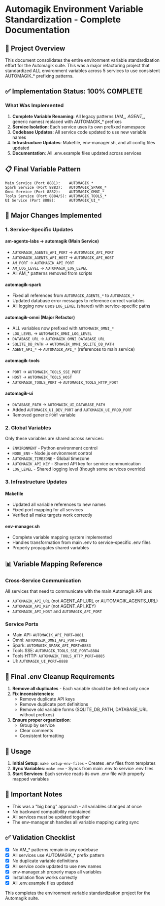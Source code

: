 # Automagik Environment Variable Standardization - Complete Documentation

## 🎯 Project Overview

This document consolidates the entire environment variable standardization effort for the Automagik suite. This was a major refactoring project that standardized ALL environment variables across 5 services to use consistent AUTOMAGIK_* prefixing patterns.

## ✅ Implementation Status: 100% COMPLETE

### What Was Implemented

1. **Complete Variable Renaming**: All legacy patterns (AM_*, AGENT_*, generic names) replaced with AUTOMAGIK_* prefixes
2. **Service Isolation**: Each service uses its own prefixed namespace
3. **Codebase Updates**: All service code updated to use new variable names
4. **Infrastructure Updates**: Makefile, env-manager.sh, and all config files updated
5. **Documentation**: All .env.example files updated across services

## 📋 Final Variable Pattern

```
Main Service (Port 8881):    AUTOMAGIK_*
Spark Service (Port 8883):   AUTOMAGIK_SPARK_*
Omni Service (Port 8882):    AUTOMAGIK_OMNI_*
Tools Service (Port 8884/5): AUTOMAGIK_TOOLS_*
UI Service (Port 8888):      AUTOMAGIK_UI_*
```

## 🔄 Major Changes Implemented

### 1. Service-Specific Updates

#### **am-agents-labs → automagik (Main Service)**
- `AUTOMAGIK_AGENTS_API_PORT` → `AUTOMAGIK_API_PORT`
- `AUTOMAGIK_AGENTS_API_HOST` → `AUTOMAGIK_API_HOST`
- `AM_PORT` → `AUTOMAGIK_API_PORT`
- `AM_LOG_LEVEL` → `AUTOMAGIK_LOG_LEVEL`
- All AM_* patterns removed from scripts

#### **automagik-spark**
- Fixed all references from `AUTOMAGIK_AGENTS_*` to `AUTOMAGIK_*`
- Updated database error messages to reference correct variables
- All logging now uses `LOG_LEVEL` (shared) with service-specific paths

#### **automagik-omni** (Major Refactor)
- ALL variables now prefixed with `AUTOMAGIK_OMNI_*`
- `LOG_LEVEL` → `AUTOMAGIK_OMNI_LOG_LEVEL`
- `DATABASE_URL` → `AUTOMAGIK_OMNI_DATABASE_URL`
- `SQLITE_DB_PATH` → `AUTOMAGIK_OMNI_SQLITE_DB_PATH`
- `AGENT_API_*` → `AUTOMAGIK_API_*` (references to main service)

#### **automagik-tools**
- `PORT` → `AUTOMAGIK_TOOLS_SSE_PORT`
- `HOST` → `AUTOMAGIK_TOOLS_HOST`
- `AUTOMAGIK_TOOLS_PORT` → `AUTOMAGIK_TOOLS_HTTP_PORT`

#### **automagik-ui**
- `DATABASE_PATH` → `AUTOMAGIK_UI_DATABASE_PATH`
- Added `AUTOMAGIK_UI_DEV_PORT` and `AUTOMAGIK_UI_PROD_PORT`
- Removed generic `PORT` variable

### 2. Global Variables

Only these variables are shared across services:
- `ENVIRONMENT` - Python environment control
- `NODE_ENV` - Node.js environment control
- `AUTOMAGIK_TIMEZONE` - Global timezone
- `AUTOMAGIK_API_KEY` - Shared API key for service communication
- `LOG_LEVEL` - Shared logging level (though some services override)

### 3. Infrastructure Updates

#### **Makefile**
- Updated all variable references to new names
- Fixed port mapping for all services
- Verified all make targets work correctly

#### **env-manager.sh**
- Complete variable mapping system implemented
- Handles transformation from main .env to service-specific .env files
- Properly propagates shared variables

## 📊 Variable Mapping Reference

### Cross-Service Communication
All services that need to communicate with the main Automagik API use:
- `AUTOMAGIK_API_URL` (not AGENT_API_URL or AUTOMAGIK_AGENTS_URL)
- `AUTOMAGIK_API_KEY` (not AGENT_API_KEY)
- `AUTOMAGIK_API_HOST` and `AUTOMAGIK_API_PORT`

### Service Ports
- Main API: `AUTOMAGIK_API_PORT=8881`
- Omni: `AUTOMAGIK_OMNI_API_PORT=8882`
- Spark: `AUTOMAGIK_SPARK_API_PORT=8883`
- Tools SSE: `AUTOMAGIK_TOOLS_SSE_PORT=8884`
- Tools HTTP: `AUTOMAGIK_TOOLS_HTTP_PORT=8885`
- UI: `AUTOMAGIK_UI_PORT=8888`

## 🧹 Final .env Cleanup Requirements

1. **Remove all duplicates** - Each variable should be defined only once
2. **Fix inconsistencies**:
   - Remove duplicate API keys
   - Remove duplicate port definitions
   - Remove old variable forms (SQLITE_DB_PATH, DATABASE_URL without prefixes)
3. **Ensure proper organization**:
   - Group by service
   - Clear comments
   - Consistent formatting

## 🚀 Usage

1. **Initial Setup**: `make setup-env-files` - Creates .env files from templates
2. **Sync Variables**: `make env` - Syncs from main .env to service .env files
3. **Start Services**: Each service reads its own .env file with properly mapped variables

## 📝 Important Notes

- This was a "big bang" approach - all variables changed at once
- No backward compatibility maintained
- All services must be updated together
- The env-manager.sh handles all variable mapping during sync

## ✅ Validation Checklist

- [x] No AM_* patterns remain in any codebase
- [x] All services use AUTOMAGIK_* prefix pattern
- [x] No duplicate variable definitions
- [x] All service code updated to use new names
- [x] env-manager.sh properly maps all variables
- [x] Installation flow works correctly
- [x] All .env.example files updated

This completes the environment variable standardization project for the Automagik suite.